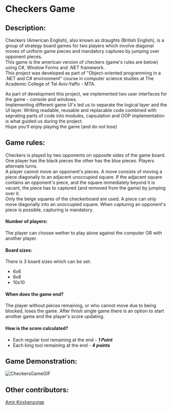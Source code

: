 # Checkers Game

## Description:
Checkers (American English), also known as draughts (British English), is a group of strategy board games for two players which involve 
diagonal moves of uniform game pieces and mandatory captures by jumping over opponent pieces.                                                
This game is the american version of checkers (game's rules are below) using C#, Window Forms and .NET framework.                       
This project was developed as part of "Object-oriented programming in a .NET and C# environment" course in computer science studies at The Academic College of Tel Aviv-Yaffo - MTA.       

As part of development this project, we implemented two user interfaces for the game - console and windows.                                                             
Implementing different game UI's led us to separate the logical layer and the UI layer. Writing readable, reusable and replacable code combined with seprating parts of code into modules, capsulation and OOP implementation is what guided us during the project.                                                                      
Hope you'll enjoy playing the game (and do not lose)

## Game rules:
Checkers is played by two opponents on opposite sides of the game board. One player has the black pieces the other has the blue pieces. Players alternate turns.         
A player cannot move an opponent's pieces. A move consists of moving a piece diagonally to an adjacent unoccupied square. If the adjacent square contains an opponent's piece, and the square immediately beyond it is vacant, the piece has to captured (and removed from the game) by jumping over it.                                     
Only the beige squares of the checkerboard are used. A piece can only move diagonally into an unoccupied square. When capturing an opponent's piece is possible, capturing is mandatory.                       
#### Number of players:
The player can choose wether to play alone against the computer OR with another player.
#### Board sizes:
There is 3 board sizes which can be set:
- 6x6
- 8x8
- 10x10
#### When does the game end?
The player without pieces remaining, or who cannot move due to being blocked, loses the game.
After finish single game there is an option to start another game and the player's score updating.
#### How is the score calculated?
- Each regular tool remaining at the end - ***1 Point***
- Each king tool remaining at the end - ***4 points***

## Game Demonstration:
![CheckersGameGIF](https://user-images.githubusercontent.com/82831070/174772007-1bbfa615-2760-4d52-bd27-e725eada8e36.gif)

## Other contributors:
[Amir Kirshenzvige](https://github.com/amirkirshen)


